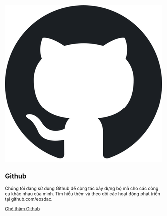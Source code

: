 ![Github](/assets/tools/github.png)

Github
---

Chúng tôi đang sử dụng Github để cộng tác xây dựng bộ mã cho các công cụ khác nhau của mình. Tìm hiểu thêm và theo dõi các hoạt động phát triển tại github.com/eosdac.

[Ghé thăm Github](https://github.com/eosdac)
